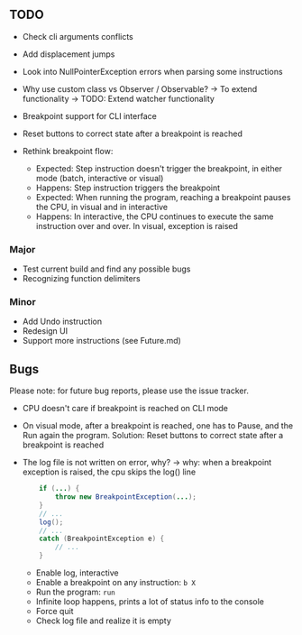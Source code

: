 ## TODO

- Check cli arguments conflicts
- Add displacement jumps
- Look into NullPointerException errors when parsing some instructions
- Why use custom class vs Observer / Observable? -> To extend functionality -> TODO: Extend watcher functionality

- Breakpoint support for CLI interface
- Reset buttons to correct state after a breakpoint is reached
- Rethink breakpoint flow:

    * Expected: Step instruction doesn't trigger the breakpoint, in either mode (batch, interactive or visual)
    * Happens: Step instruction triggers the breakpoint
    * Expected: When running the program, reaching a breakpoint pauses the CPU, in visual and in interactive
    * Happens: In interactive, the CPU continues to execute the same instruction over and over. In visual, exception is raised


### Major
- Test current build and find any possible bugs
- Recognizing function delimiters

### Minor
- Add Undo instruction
- Redesign UI
- Support more instructions (see Future.md)

## Bugs

Please note: for future bug reports, please use the issue tracker.

- CPU doesn't care if breakpoint is reached on CLI mode
- On visual mode, after a breakpoint is reached, one has to Pause, and the Run again the program. Solution:
Reset buttons to correct state after a breakpoint is reached
- The log file is not written on error, why? -> why: when a breakpoint exception is raised, the cpu skips the log() line

    ```java
        if (...) {
            throw new BreakpointException(...);
        }
        // ...
        log();
        // ...
        catch (BreakpointException e) {
            // ...
        }
    ```

    * Enable log, interactive
    * Enable a breakpoint on any instruction: `b X`
    * Run the program: `run`
    * Infinite loop happens, prints a lot of status info to the console
    * Force quit
    * Check log file and realize it is empty